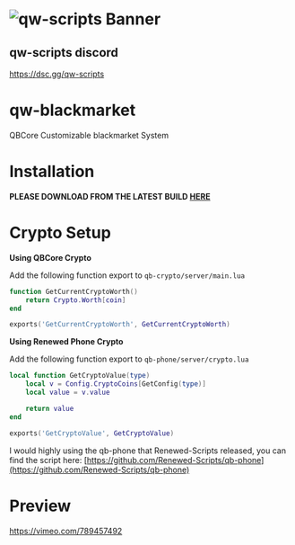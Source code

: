 # ![qw-scripts Banner](https://i.imgur.com/68jLFg3.png)

## qw-scripts discord

<https://dsc.gg/qw-scripts>

# qw-blackmarket
QBCore Customizable blackmarket System

# Installation
**PLEASE DOWNLOAD FROM THE LATEST BUILD [HERE](https://github.com/qw-scripts/qw-blackmarket/releases/latest)**

# Crypto Setup

**Using QBCore Crypto**

Add the following function export to `qb-crypto/server/main.lua`

```lua
function GetCurrentCryptoWorth()
    return Crypto.Worth[coin]
end

exports('GetCurrentCryptoWorth', GetCurrentCryptoWorth)
```

**Using Renewed Phone Crypto**

Add the following function export to `qb-phone/server/crypto.lua`

```lua
local function GetCryptoValue(type)
    local v = Config.CryptoCoins[GetConfig(type)]
    local value = v.value

    return value
end

exports('GetCryptoValue', GetCryptoValue)
```

I would highly using the qb-phone that Renewed-Scripts released, you can find the script here: [https://github.com/Renewed-Scripts/qb-phone](https://github.com/Renewed-Scripts/qb-phone) 

# Preview
https://vimeo.com/789457492

